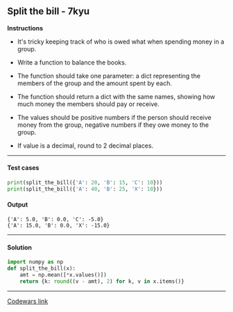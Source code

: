 ## Split the bill - 7kyu

**Instructions**

- It's tricky keeping track of who is owed what when spending money in a group.

- Write a function to balance the books.

- The function should take one parameter: a dict representing the members of the group and the amount spent by each.

- The function should return a dict with the same names, showing how much money the members should pay or receive.

- The values should be positive numbers if the person should receive money from the group, negative numbers if they owe money to the group.

- If value is a decimal, round to 2 decimal places.

---

#### Test cases

```python
print(split_the_bill({'A': 20, 'B': 15, 'C': 10}))
print(split_the_bill({'A': 40, 'B': 25, 'X': 10}))
```

#### Output

```
{'A': 5.0, 'B': 0.0, 'C': -5.0}
{'A': 15.0, 'B': 0.0, 'X': -15.0}
```

---

#### Solution

```python
import numpy as np
def split_the_bill(x):
    amt = np.mean([*x.values()])
    return {k: round((v - amt), 2) for k, v in x.items()}
```

---

[Codewars link](https://www.codewars.com/kata/5641275f07335295f10000d0)
